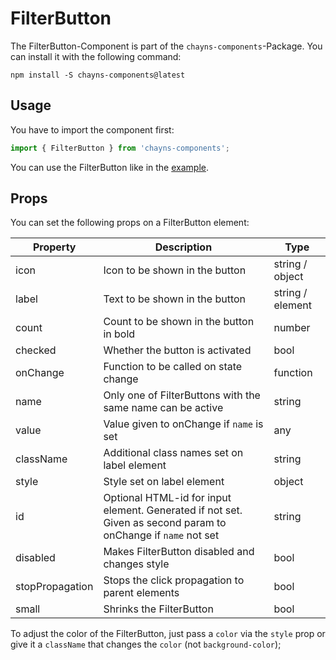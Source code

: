 # FilterButton

The FilterButton-Component is part of the `chayns-components`-Package. You can install it with the following command:

    npm install -S chayns-components@latest

## Usage

You have to import the component first:

```jsx harmony
import { FilterButton } from 'chayns-components';
```

You can use the FilterButton like in the [example](https://github.com/TobitSoftware/chayns-components/blob/master/examples/react-chayns-filterbutton/Example.jsx).

## Props

You can set the following props on a FilterButton element:

| Property        | Description                                                                                                   | Type            |
| --------------- | ------------------------------------------------------------------------------------------------------------- | --------------- |
| icon            | Icon to be shown in the button                                                                                | string / object |
| label           | Text to be shown in the button                                                                                | string / element|
| count           | Count to be shown in the button in bold                                                                       | number          |
| checked         | Whether the button is activated                                                                               | bool            |
| onChange        | Function to be called on state change                                                                         | function        |
| name            | Only one of FilterButtons with the same name can be active                                                    | string          |
| value           | Value given to onChange if `name` is set                                                                      | any             |
| className       | Additional class names set on label element                                                                   | string          |
| style           | Style set on label element                                                                                    | object          |
| id              | Optional HTML-id for input element. Generated if not set. Given as second param to onChange if `name` not set | string          |
| disabled        | Makes FilterButton disabled and changes style                                                                 | bool            |
| stopPropagation | Stops the click propagation to parent elements                                                                | bool            |
| small           | Shrinks the FilterButton                                                                                      | bool            |

To adjust the color of the FilterButton, just pass a `color` via the `style` prop or give it a `className` that changes the `color` (not `background-color`);
